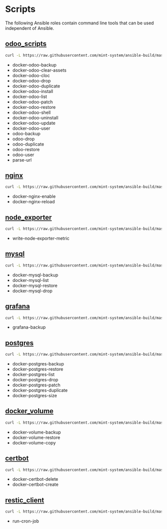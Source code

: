 # Scripts

The following Ansible roles contain command line tools that can be used independent of Ansible.

## [odoo_scripts](roles/odoo_scripts/README.md)

```bash
curl -L https://raw.githubusercontent.com/mint-system/ansible-build/master/roles/odoo_scripts/files/install | bash
```

- docker-odoo-backup
- docker-odoo-clear-assets
- docker-odoo-cloc
- docker-odoo-drop
- docker-odoo-duplicate
- docker-odoo-install
- docker-odoo-list
- docker-odoo-patch
- docker-odoo-restore
- docker-odoo-shell
- docker-odoo-uninstall
- docker-odoo-update
- docker-odoo-user
- odoo-backup
- odoo-drop
- odoo-duplicate
- odoo-restore
- odoo-user
- parse-url

## [nginx](roles/nginx/README.md)

```bash
curl -L https://raw.githubusercontent.com/mint-system/ansible-build/master/roles/nginx/files/install | bash
```

- docker-nginx-enable
- docker-nginx-reload

## [node_exporter](roles/node_exporter/README.md)

```bash
curl -L https://raw.githubusercontent.com/mint-system/ansible-build/master/roles/node_exporter/files/install | bash
```

- write-node-exporter-metric

## [mysql](roles/mysql/README.md)

```bash
curl -L https://raw.githubusercontent.com/mint-system/ansible-build/master/roles/mysql/files/install | bash
```

- docker-mysql-backup
- docker-mysql-list
- docker-mysql-restore
- docker-mysql-drop

## [grafana](roles/grafana/README.md)

```bash
curl -L https://raw.githubusercontent.com/mint-system/ansible-build/master/roles/grafana/files/install | bash
```

- grafana-backup

## [postgres](roles/postgres/README.md)

```bash
curl -L https://raw.githubusercontent.com/mint-system/ansible-build/master/roles/postgres/files/install | bash
```

- docker-postgres-backup
- docker-postgres-restore
- docker-postgres-list
- docker-postgres-drop
- docker-postgres-patch
- docker-postgres-duplicate
- docker-postgres-size

## [docker_volume](roles/docker_volume/README.md)

```bash
curl -L https://raw.githubusercontent.com/mint-system/ansible-build/master/roles/docker_volume/files/install | bash
```

- docker-volume-backup
- docker-volume-restore
- docker-volume-copy

## [certbot](roles/certbot/README.md)

```bash
curl -L https://raw.githubusercontent.com/mint-system/ansible-build/master/roles/certbot/files/install | bash
```

- docker-certbot-delete
- docker-certbot-create

## [restic_client](roles/restic_client/README.md)

```bash
curl -L https://raw.githubusercontent.com/mint-system/ansible-build/master/roles/restic_client/files/install | bash
```

- run-cron-job